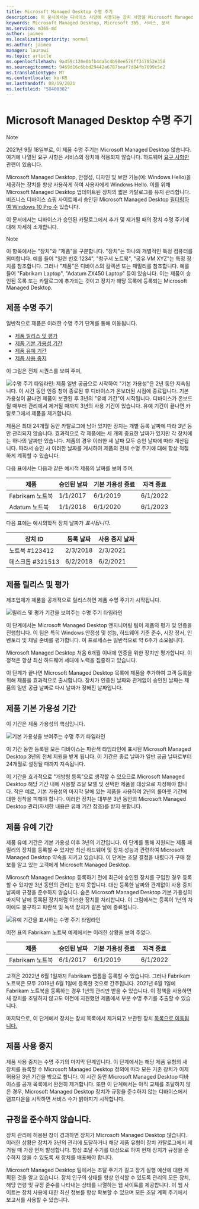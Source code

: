 ```yaml
---
title: Microsoft Managed Desktop 수명 주기
description: 이 문서에서는 디바이스 사양에 사용되는 장치 사양을 Microsoft Managed Desktop.
keywords: Microsoft Managed Desktop, Microsoft 365, 서비스, 문서
ms.service: m365-md
author: jaimeo
ms.localizationpriority: normal
ms.author: jaimeo
manager: laurawi
ms.topic: article
ms.openlocfilehash: 9a459c120e0bfb4da5c4b98ee576ff347052e358
ms.sourcegitcommit: 9469d16c6bbd29442a6787beaf7d84fb7699c5e2
ms.translationtype: MT
ms.contentlocale: ko-KR
ms.lasthandoff: 08/19/2021
ms.locfileid: "58400382"
---
```

# <a name="microsoft-managed-desktop-product-lifecycle"></a>Microsoft Managed Desktop 수명 주기

> [!NOTE]
> 2021년 9월 18일부로, 이 제품 수명 주기는 Microsoft Managed Desktop 않습니다. 여기에 나열된 요구 사항은 서비스의 장치에 적용되지 않습니다. 하드웨어 [요구 사항만](device-requirements.md) 관련이 있습니다. 


Microsoft Managed Desktop, 안정성, 디자인 및 보안 기능(예: Windows Hello)을 제공하는 장치를 항상 사용하게 하여 사용자에게 Windows Hello. 이를 위해 Microsoft Managed Desktop 업데이트된 장치의 짧은 카탈로그를 유지 관리합니다. 비즈니스 디바이스 쇼핑 사이트에서 승인된 Microsoft Managed Desktop [필터링하여 Windows 10 Pro 수](https://www.microsoft.com/en-us/windowsforbusiness/view-all-devices) 있습니다.
 
이 문서에서는 디바이스가 승인된 카탈로그에서 추가 및 제거될 때의 장치 수명 주기에 대해 자세히 소개합니다. 

> [!NOTE]
> 이 항목에서는 "장치"와 "제품"을 구분합니다. "장치"는 하나의 개별적인 특정 컴퓨터를 의미합니다. 예를 들어 "일련 번호 1234", "청구서 노트북", "공유 VM XYZ"는 특정 장치를 참조합니다. 그러나 "제품"은 디바이스의 컬렉션 또는 패밀리를 참조합니다. 예를 들어 "Fabrikam Laptop", "Adatum ZX450 Laptop" 등이 있습니다. 이는 제품이 승인된 목록 또는 카탈로그에 추가되는 것이고 장치가 해당 목록에 등록되는 Microsoft Managed Desktop.

## <a name="product-lifecycle"></a>제품 수명 주기

 일반적으로 제품은 이러한 수명 주기 단계를 통해 이동됩니다.

- [제품 릴리스 및 평가](#product-release-and-evaluation)
- [제품 기본 가용성 기간](#product-primary-availability-period)
- [제품 유예 기간](#product-grace-period)
- [제품 사용 중지](#product-retirement)


이 그림은 전체 시퀀스를 보여 주며,

![수명 주기 타임라인: 제품 일반 공급으로 시작하여 "기본 가용성"은 2년 동안 지속됩니다. 이 시간 동안 인증 창이 종료된 후 디바이스가 온보더된 시점에 종료됩니다. 기본 가용성이 끝나면 제품이 보관된 후 3년의 "유예 기간"이 시작됩니다. 디바이스가 온보드될 때부터 관리에서 제거될 때까지 3년의 사용 기간이 있습니다. 유예 기간이 끝나면 카탈로그에서 제품을 제거합니다.](../../media/non-dark1-edits.PNG)

제품은 최대 24개월 동안 카탈로그에 남아 <em></em> 있지만 장치는 개별 등록 날짜에 따라 3년 동안 관리되지 않습니다. 효과적으로 각 제품에는 세 개의 중요한 날짜가 있지만 각 장치에는 하나의 날짜만 있습니다. 제품의 경우 이러한 세 날짜 모두 승인 <em></em>날짜에 따라 계산됩니다. 따라서 승인 시 이러한 날짜를 게시하여 제품의 전체 수명 주기에 대해 항상 적절하게 계획할 수 있습니다.

다음 표에서는 다음과 같은 예시적 제품의 날짜를 보여 주며,


|제품  |승인된 날짜  |기본 가용성 종료  |자격 종료  |
|---------|---------|---------|---------|
|Fabrikam 노트북    | 1/1/2017 | 6/1/2019 | 6/1/2022 |
|Adatum 노트북   | 1/1/2018 | 6/1/2020 | 6/1/2023  |

다음 표에는 예시의학적 장치 날짜가 *표시됩니다.*


|장치 ID  |등록 날짜  |사용 중지 날짜  |
|---------|---------|---------|
|노트북 #123412     |  2/3/2018       |  2/3/2021       |
|데스크톱 #321513     | 6/2/2018        |  6/2/2021       |


## <a name="product-release-and-evaluation"></a>제품 릴리스 및 평가

제조업체가 제품을 공개적으로 릴리스하면 제품 수명 주기가 시작됩니다.

![릴리스 및 평가 기간을 보여주는 수명 주기 타임라인](../../media/non-dark3-edits.PNG)

이 단계에서는 Microsoft Managed Desktop 엔지니어링 팀이 제품의 평가 및 인증을 진행합니다. 이 팀은 특히 Windows 안정성 및 성능, 하드웨어 기준 준수, 시장 정서, 인벤토리 및 채널 준비를 평가합니다. 이 프로세스는 일반적으로 약 6주가 소요됩니다.
  
Microsoft Managed Desktop 처음 6개월 이내에 인증을 위한 장치만 평가합니다. 이 정책은 항상 최신 하드웨어 세대에 노력을 집중하고 있습니다.
 
이 단계가 끝나면 Microsoft Managed Desktop 목록에 제품을 추가하여 [](device-list.md)고객 등록을 위해 제품을 효과적으로 출시합니다. 장치가 인증된 날짜와 관계없이 승인된  날짜는 제품의 일반 공급 날짜로 다시 날짜가 정해진 날짜입니다. 


## <a name="product-primary-availability-period"></a>제품 기본 가용성 기간

이 기간은 제품 가용성의 핵심입니다.

![기본 가용성을 보여주는 수명 주기 타임라인](../../media/non-dark4-edits.PNG)

이 기간 동안 등록된 모든 디바이스는 파란색 타임라인에 표시된 Microsoft Managed Desktop 3년의 전체 지원을 받게 됩니다. 이 기간은 종료 날짜가 일반 공급 날짜로부터 24개월로 설정될 때까지 지속됩니다.

이 기간을 효과적으로 "개방형 등록"으로 생각할 수 있으므로 Microsoft Managed Desktop 해당 기간 내에 사용할 조달 모델 및 선택한 제품을 대상으로 지정해야 합니다. 작은 예로, 기본 가용성의 마지막 달에 있는 제품을 사용하여 2년의 롤아웃 기간에 대한 정착을 피해야 합니다. 이러한 장치는 대부분 3년 동안의 Microsoft Managed Desktop 관리(자세한 내용은 유예 기간 참조)를 받지 못합니다. [](#product-grace-period)  

## <a name="product-grace-period"></a>제품 유예 기간

제품 유예 기간은 기본 가용성 이후 3년의 기간입니다. 이 단계를 통해 지원되는 제품 패밀리의 장치를 등록할 수 있지만 최신 하드웨어 및 장치 성능과 관련하여 Microsoft Managed Desktop 약속을 지키고 있습니다. 이 단계는 조달 결정을 내렸다가 구매 정보를 알고 있는 고객에게 Microsoft Managed Desktop. 

Microsoft Managed Desktop 등록하기 전에 최근에 승인된 장치를 구입한 경우 등록할 수 있지만 3년 동안의 관리는 받지 못합니다. 대신 등록한 날짜와 관계없이 사용 중지 날짜에 규정을 준수하지 않습니다. 숨은 Microsoft Managed Desktop 기본 가용성의 마지막 날에 등록된 장치처럼 이러한 장치를 처리합니다. 이 그림에서는 등록이 1년의 차이에도 불구하고 파란색 및 녹색 장치가 같은 날에 종료됩니다.


![유예 기간을 표시하는 수명 주기 타임라인](../../media/non-dark2-edits.PNG)

이전 표의 Fabrikam 노트북 예제에서는 이러한 상황을 보여 주었다. 

|제품  |승인된 날짜  |기본 가용성 종료  |자격 종료  |
|---------|---------|---------|---------|
|Fabrikam 노트북    | 6/1/2017 | 6/1/2019 | 6/1/2022 |

고객은 2022년 6월 1일까지 Fabrikam 랩톱을 등록할 수 있습니다. 그러나 Fabrikam 노트북은 모두 2019년 6월 1일에 등록한 것으로 간주됩니다. 2021년 6월 1일에 Fabrikam 노트북을 등록하는 경우 1년의 관리만 받을 수 있습니다. 이 정책을 사용하면 새 장치를 조달하지 않고도 이전에 지원했던 제품에서 부분 수명 주기를 추출할 수 있습니다. 

마지막으로, 이 단계에서 장치는 장치 목록에서 제거되고 보관된 장치 [목록으로 이동됩니다.](archived-device-list.md) [](device-list.md)


## <a name="product-retirement"></a>제품 사용 중지

제품 사용 중지는 수명 주기의 마지막 단계입니다. 이 단계에서는 해당 제품 유형의 새 장치를 등록할 수 Microsoft Managed Desktop 정의에 따라 모든 기존 장치가 이제 허용된 3년 기간을 밖으로 합니다. 이 시간 동안 Microsoft Managed Desktop 디바이스를 공개 목록에서 완전히 제거합니다. 또한 이 단계에서는 아직 교체를 조달하지 않은 경우, Microsoft Managed Desktop 장치가 규정을 준수하지 않는 디바이스에서 램프다운을 시작하면 서비스 수가 밝아지기 시작합니다. 

## <a name="devices-that-are-out-of-compliance"></a>규정을 준수하지 않습니다.

장치 관리에 허용된 창이 경과하면 장치가 Microsoft Managed Desktop 않습니다. 이러한 상황은 장치가 3년의 관리에 도달하거나 해당 제품 유형이 장치 카탈로그에서 제거될 때 가장 먼저 발생합니다. 항상 조달 주기를 대상으로 하여 현재 장치가 규정을 준수하지 않을 수 있도록 새 장치를 배포해야 합니다.

Microsoft Managed Desktop 팀에서는 조달 주기가 길고 장기 실행 예산에 대한 계획된 것을 알고 있습니다. 장치 인구의 상태를 항상 인식할 수 있도록 관리의 [](https://aka.ms/mmdportal) 모든 장치, 해당 연령 및 규정 준수를 나타내는 상태를 나열하는 웹 사이트를 제공합니다. 이 웹 사이트는 장치 사용에 대한 최신 정보를 항상 확보할 수 있으며 모든 조달 계획 주기에서 보고서를 사용할 수 있습니다. 







